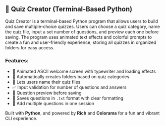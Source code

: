 ## 🧠 Quiz Creator (Terminal-Based Python)

Quiz Creator is a terminal-based Python program that allows users to build and save multiple-choice quizzes. Users can choose a quiz category, name the quiz file, input a set number of questions, and preview each one before saving. The program uses animated text effects and colorful prompts to create a fun and user-friendly experience, storing all quizzes in organized folders for easy access.

### Features:
- 🌟 Animated ASCII welcome screen with typewriter and loading effects
- 📁 Automatically creates folders based on quiz categories
- 📝 Lets users name their quiz files
- ✅ Input validation for number of questions and answers
- 📄 Question preview before saving
- 💾 Saves questions in `.txt` format with clear formatting
- 🔁 Add multiple questions in one session

Built with **Python**, and powered by **Rich** and **Colorama** for a fun and vibrant CLI experience.

